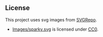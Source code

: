 ## License

This project uses svg images from [SVGRepo](https://www.svgrepo.com/).

- [Images/sparky.svg](https://www.svgrepo.com/svg/21117/robot) is licensed under [CC0](https://www.svgrepo.com/page/licensing/#CC0).